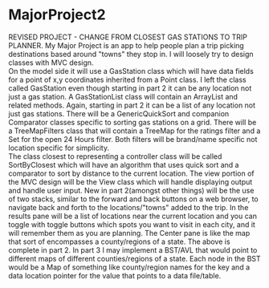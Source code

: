 # MajorProject2
REVISED PROJECT - CHANGE FROM CLOSEST GAS STATIONS TO TRIP PLANNER.
My Major Project is an app to help people plan a trip picking destinations based around "towns" they stop in. I will loosely try to design classes with MVC design.   
On the model side it will use a GasStation class which will have data fields for a point of x,y coordinates inherited from a Point class. I left the class called GasStation even though starting in part 2 it can be any location not just a gas station. A GasStationList class will contain an ArrayList and related methods. Again, starting in part 2 it can be a list of any location not just gas stations. There will be a GenericQuickSort and companion Comparator classes specific to sorting gas stations on a grid. There will be a TreeMapFilters class that will contain a TreeMap for the ratings filter and a Set for the open 24 Hours filter. Both filters will be brand/name specific not location specific for simplicity.  
The class closest to representing a controller class will be called SortByClosest which will have an algorithm that uses quick sort and a comparator to sort by distance to the current location. 
The view portion of the MVC design will be the View class which will handle displaying output and handle user input. New in part 2(amongst other things) will be the use of two stacks, similar to the forward and back buttons on a web browser, to navigate back and forth to the locations/"towns" added to the trip. In the results pane will be a list of locations near the current location and you can toggle with toggle buttons which spots you want to visit in each city, and it will remember them as you are planning. The Center pane is like the map that sort of encompasses a county/regions of a state.
The above is complete in part 2. In part 3 I may implement a BST/AVL that would point to different maps of different counties/regions of a state. Each node in the BST would be a Map of something like county/region names for the key and a data location pointer for the value that points to a data file/table.
